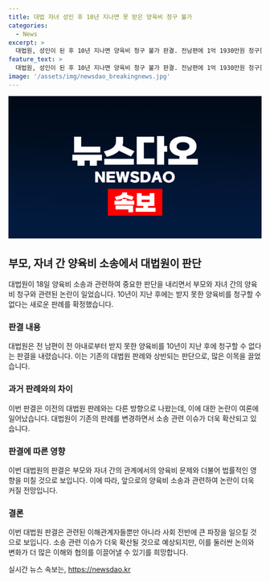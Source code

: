 ```yaml
---
title: 대법 자녀 성인 후 10년 지나면 못 받은 양육비 청구 불가
categories:
  - News
excerpt: >
  대법원, 성인이 된 후 10년 지나면 양육비 청구 불가 판결. 전남편에 1억 1930만원 청구한 A씨, 대법원 판례로 패소. 자녀가 성년이 된 후에는 양육비에 소멸시효가 적용되어 청구 불가 판단. 대법원, 양육비 청구권은 성년 이전에만 존속하는 소멸시효가 진행하지 않는다면 부조리한 결과 초래할 것이라 지적.
feature_text: >
  대법원, 성인이 된 후 10년 지나면 양육비 청구 불가 판결. 전남편에 1억 1930만원 청구한 A씨, 대법원 판례로 패소. 자녀가 성년이 된 후에는 양육비에 소멸시효가 적용되어 청구 불가 판단. 대법원, 양육비 청구권은 성년 이전에만 존속하는 소멸시효가 진행하지 않는다면 부조리한 결과 초래할 것이라 지적.
image: '/assets/img/newsdao_breakingnews.jpg'
---
```


<p><img src="/assets/img/newsdao_breakingnews.jpg" alt="flaretime 속보" /></p>

<h2 data-ke-size="size26">부모, 자녀 간 양육비 소송에서 대법원이 판단</h2>

<p data-ke-size="size16">대법원이 18일 양육비 소송과 관련하여 중요한 판단을 내리면서 부모와 자녀 간의 양육비 청구와 관련된 논란이 일었습니다. 10년이 지난 후에는 받지 못한 양육비를 청구할 수 없다는 새로운 판례를 확정했습니다.</p>

<h3>판결 내용</h3>

<p data-ke-size="size16">대법원은 전 남편이 전 아내로부터 받지 못한 양육비를 10년이 지난 후에 청구할 수 없다는 판결을 내렸습니다. 이는 기존의 대법원 판례와 상반되는 판단으로, 많은 이목을 끌었습니다.</p>

<h3>과거 판례와의 차이</h3>

<p data-ke-size="size16">이번 판결은 이전의 대법원 판례와는 다른 방향으로 나왔는데, 이에 대한 논란이 여론에 일어났습니다. 대법원이 기존의 판례를 변경하면서 소송 관련 이슈가 더욱 확산되고 있습니다.</p>

<h3>판결에 따른 영향</h3>

<p data-ke-size="size16">이번 대법원의 판결은 부모와 자녀 간의 관계에서의 양육비 문제와 더불어 법률적인 영향을 미칠 것으로 보입니다. 이에 따라, 앞으로의 양육비 소송과 관련하여 논란이 더욱 커질 전망입니다.</p>

<h3>결론</h3>

<p data-ke-size="size16">이번 대법원 판결은 관련된 이해관계자들뿐만 아니라 사회 전반에 큰 파장을 일으킬 것으로 보입니다. 소송 관련 이슈가 더욱 확산될 것으로 예상되지만, 이를 둘러싼 논의와 변화가 더 많은 이해와 협의를 이끌어낼 수 있기를 희망합니다.</p>
실시간 뉴스 속보는, <a href="https://newsdao.kr" rel="dofollow">https://newsdao.kr</a>


